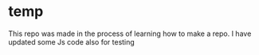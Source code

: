 # temp
This repo was made in the process of learning how to make a repo. I have updated some Js code also for testing
